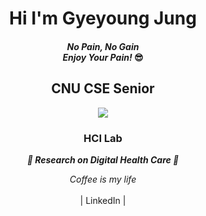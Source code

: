 
<h1 align='center'>
<strong>
   Hi I'm Gyeyoung Jung 
</strong>
</h1> 
      <h4 align='center'>
      <strong>
      <em>
      No Pain, No Gain <br> 
      Enjoy Your Pain! 
      </em>😎
      </strong>
      </h4>
<h2 align ='center'>
   <strong>
      CNU CSE Senior
   </strong>
</h2>  

<p align='center'>
   <img src = https://github-readme-stats.vercel.app/api?username=hotmoist&&show_icons=true&theme=dark>
</p>

<h3 align='center'> 
   <strong>
      HCI Lab 
   </strong>
</h3> 
<p align='center'>
   <strong>
   <em>
      🎇 Research on Digital Health Care 🎇
   </em>
   </strong>
</p>

<p align='center'>
   <em>
      Coffee is my life
   </em>
   <br>
   <br>
   |<a herf= 'https://www.linkedin.com/in/gyeyoung-jung-a911b8220/?locale=en_US'> LinkedIn </a>|
</p>



